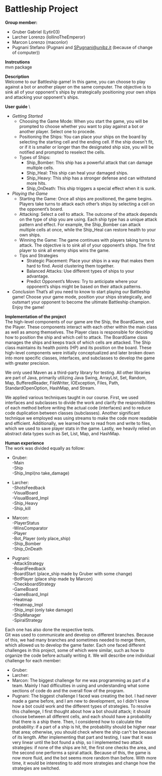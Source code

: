 # Battleship Project
**Group member:**
- Gruber Gabriel (Lytir03)
- Larcher Lorenzo (lollinoTheEmperor)
- Marcon Lorenzo (maconlor)
- Pugnani Stefano (Pugnani and SPugnani@unibz.it (because of change of computer))

**Instrcutions** \
mvn package

**Description** \
Welcome to our Battleship game! In this game, you can choose to play against a bot or another player on the same computer. The objective is to sink all of your opponent's ships by strategically positioning your own ships and attacking your opponent's ships.

**User guide** \
- *Getting Started*
   + Choosing the Game Mode:
     When you start the game, you will be prompted to choose whether you want to play against a bot or another player. Select one to procede.
   + Positioning the Ships:
      You can place your ships on the board by selecting the starting cell and the ending cell. If the ship doesn't fit, or if it is smaller or longer than the designated ship size, you will be notified and prompted to reselect the cells.
   + Types of Ships:
      *  Ship_Bomber: This ship has a powerful attack that can damage multiple cells.
      *  Ship_Heal: This ship can heal your damaged ships.
      *  Ship_Heavy: This ship has a stronger defense and can withstand more hits.
      *  Ship_OnDeath: This ship triggers a special effect when it is sunk.
- *Playing the Game*
  + Starting the Game:
  Once all ships are positioned, the game begins. Players take turns to attack each other’s ships by selecting a cell on the opponent’s board.
  + Attacking:
    Select a cell to attack. The outcome of the attack depends on the type of ship you are using. Each ship type has a unique attack pattern and effect. For example, the Ship_Bomber can attack multiple cells at once, while the Ship_Heal can restore health to your own ships.
  + Winning the Game: The game continues with players taking turns to attack. The objective is to sink all of your opponent’s ships. The first player to sink all enemy ships wins the game.
  + Tips and Strategies
      - Strategic Placement: Place your ships in a way that makes them hard to find. Avoid clustering them together.
      - Balanced Attacks: Use different types of ships to your advantage.
      - Predict Opponent’s Moves: Try to anticipate where your opponent’s ships might be based on their attack patterns.
- *Conclusion*
That’s all you need to know to start playing our Battleship game! Choose your game mode, position your ships strategically, and outsmart your opponent to become the ultimate Battleship champion. Enjoy the game!


**Implementation of the project** \
The high-level components of our game are the Ship, the BoardGame, and the Player. These components interact with each other within the main class as well as among themselves. The Player class is responsible for deciding how to position the ship and which cell to attack. The BoardGame class manages the ships and keeps track of which cells are attacked. The Ship class maintains its health points (HP) and its position on the board. These high-level components were initially conceptualized and later broken down into more specific classes, interfaces, and subclasses to develop the game with greater precision. 

We only used Maven as a third-party library for testing. All other libraries are part of Java, primarily utilizing Java Swing, ArrayList, Set, Random, Map, BufferedReader, FileWriter, IOException, Files, Path, StandardOpenOption, HashMap, and Stream. 

We applied various techniques taught in our course. First, we used interfaces and subclasses to divide the work and clarify the responsibilities of each method before writing the actual code (interfaces) and to reduce code duplication between classes (subclasses). Another significant technique we employed was using streams to make the code more readable and efficient. Additionally, we learned how to read from and write to files, which we used to save player stats in the game. Lastly, we heavily relied on abstract data types such as Set, List, Map, and HashMap. 

**Human experience** \
The work was divided equally as follow: 
* Gruber: \
 -Main \
 -Ship \
 -Ship_Impl(no take_damage) 

* Larcher: \
  -ShotsFeedback \
  -VisualBoard \
  -VisualBoard_Impl \
  -Ship_Heavy \
  -Ship_kill 
  
* Marcon: \
  -PlayerStatus \
  -WinsComparator \
  -Player \
  -Bot_Player (only place_ship) \
  -Ship_Bomber \
  -Ship_OnDeath 
  
* Pugnani: \
  -AttackStrategy \
  -BoardFeedback \
  -BoardStart (place_ship made by Gruber with some change) \
  -BotPlayer (place ship made by Marcon) \
  -CheckboardStrategy \
  -GameBoard \
  -GameBoard_Impl \
  -Heatmap \
  -Heatmap_Impl \
  -Ship_impl (only take damage) \
  -ShipManager \
  -SpiralStrategy 
  
Each one has also done the respective tests. \
Git was used to communicate and develop on different branches. Because of this, we had many branches and sometimes needed to merge them, which allowed us to develop the game faster. Each one faced different challenges in this project, some of which were similar, such as how to organize the code before actually writing it. We will describe one individual challenge for each member: 

* Gruber:
* Larcher: 
* Marcon: The biggest challenge for me was programming as part of a team. Mainly I had difficulties in using and understanding what some sections of code do and the overall flow of the program.
* Pugnani: The biggest challenge I faced was creating the bot. I had never made a game before, and I am new to development, so I didn't know how a bot could work and the different types of strategies. To resolve this challenge, I first thought about how a bot should attack; it should choose between all different cells, and each should have a probability that there is a ship there. Then, I considered how to calculate the probability: if a part of a ship is hit, the probability should be higher near that area; otherwise, you should check where the ship can't be because of its length. After implementing that part and testing, I saw that it was very linear until the bot found a ship, so I implemented two attack strategies: if none of the ships are hit, the first one checks the area, and the second one performs a spiral attack. Because of this, the game is now more fluid, and the bot seems more random than before. With more time, it would be interesting to add more strategies and change how the strategies are switched.
